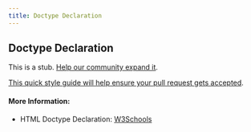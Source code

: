 ```yaml
---
title: Doctype Declaration
---
```

## Doctype Declaration

This is a stub. <a href='https://github.com/freecodecamp/guides/tree/master/src/pages/html/doctype-declaration/index.md' target='_blank' rel='nofollow'>Help our community expand it</a>.

<a href='https://github.com/freecodecamp/guides/blob/master/README.md' target='_blank' rel='nofollow'>This quick style guide will help ensure your pull request gets accepted</a>.

<!-- The article goes here, in GitHub-flavored Markdown. Feel free to add YouTube videos, images, and CodePen/JSBin embeds  -->

#### More Information:
<!-- Please add any articles you think might be helpful to read before writing the article -->
* HTML Doctype Declaration: [W3Schools](https://www.w3schools.com/tags/tag_doctype.asp)

